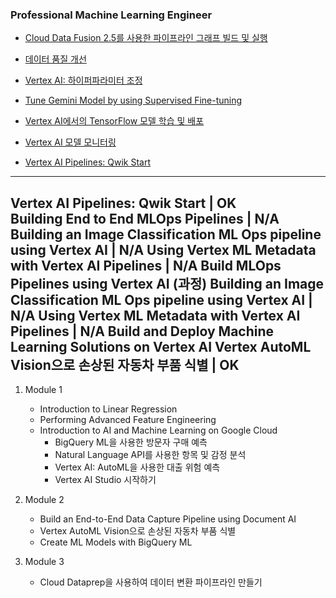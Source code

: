 ### Professional Machine Learning Engineer

- [Cloud Data Fusion 2.5를 사용한 파이프라인 그래프 빌드 및 실행](https://partner.cloudskillsboost.google/course_templates/53/labs/522648)
- [데이터 품질 개선](https://partner.cloudskillsboost.google/focuses/14244?parent=catalog)
- [Vertex AI: 하이퍼파라미터 조정](https://partner.cloudskillsboost.google/course_templates/9/labs/531404)

- [Tune Gemini Model by using Supervised Fine-tuning](https://partner.cloudskillsboost.google/focuses/120421?catalog_rank=%7B%22rank%22%3A1%2C%22num_filters%22%3A0%2C%22has_search%22%3Atrue%7D&parent=catalog&search_id=46873769)
- [Vertex AI에서의 TensorFlow 모델 학습 및 배포](https://partner.cloudskillsboost.google/course_templates/158/labs/460525)
- [Vertex AI 모델 모니터링](https://partner.cloudskillsboost.google/focuses/36414?parent=catalog)
- [Vertex AI Pipelines: Qwik Start](https://partner.cloudskillsboost.google/focuses/22030?parent=catalog)


---

Vertex AI Pipelines: Qwik Start | OK <br>
Building End to End MLOps Pipelines | N/A
 Building an Image Classification ML Ops pipeline using Vertex AI | N/A
 Using Vertex ML Metadata with Vertex AI Pipelines | N/A
Build MLOps Pipelines using Vertex AI (과정)
 Building an Image Classification ML Ops pipeline using Vertex AI | N/A
 Using Vertex ML Metadata with Vertex AI Pipelines | N/A
Build and Deploy Machine Learning Solutions on Vertex AI
 Vertex AutoML Vision으로 손상된 자동차 부품 식별 | OK
---

1. Module 1  
    - Introduction to Linear Regression
    - Performing Advanced Feature Engineering
    - Introduction to AI and Machine Learning on Google Cloud 
        - BigQuery ML을 사용한 방문자 구매 예측
        - Natural Language API를 사용한 항목 및 감정 분석
        - Vertex AI: AutoML을 사용한 대출 위험 예측
        - Vertex AI Studio 시작하기

2. Module 2
    - Build an End-to-End Data Capture Pipeline using Document AI
    - Vertex AutoML Vision으로 손상된 자동차 부품 식별
    - Create ML Models with BigQuery ML

3. Module 3
    - Cloud Dataprep을 사용하여 데이터 변환 파이프라인 만들기
    